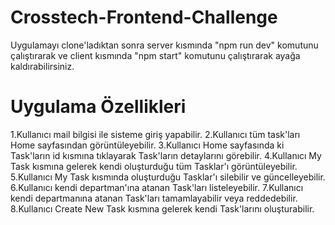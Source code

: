﻿# Crosstech-Frontend-Challenge

Uygulamayı clone'ladıktan sonra server kısmında "npm run dev" komutunu çalıştırarak ve client kısmında "npm start" komutunu çalıştırarak 
ayağa kaldırabilirsiniz.

# Uygulama Özellikleri

1.Kullanıcı mail bilgisi ile sisteme giriş yapabilir.
2.Kullanıcı tüm task'ları  Home sayfasından görüntüleyebilir.
3.Kullanıcı Home sayfasında ki Task'ların id kısmına tıklayarak Task'ların detaylarını görebilir.
4.Kullanıcı My Task kısmına gelerek kendi oluşturduğu tüm Tasklar'ı görüntüleyebilir.
5.Kullanıcı My Task kısmında oluşturduğu Tasklar'ı silebilir ve güncelleyebilir.
6.Kullanıcı kendi departman'ına atanan Task'ları listeleyebilir.
7.Kullanıcı kendi departmanına atanan Task'ları tamamlayabilir veya reddedebilir.
8.Kullanıcı Create New Task kısmına gelerek kendi Task'larını oluşturabilir.

